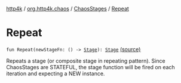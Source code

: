 [http4k](../../index.md) / [org.http4k.chaos](../index.md) / [ChaosStages](index.md) / [Repeat](./-repeat.md)

# Repeat

`fun Repeat(newStageFn: () -> `[`Stage`](../-stage.md)`): `[`Stage`](../-stage.md) [(source)](https://github.com/http4k/http4k/blob/master/http4k-testing-chaos/src/main/kotlin/org/http4k/chaos/ChaosStages.kt#L54)

Repeats a stage (or composite stage in repeating pattern). Since ChaosStages are STATEFUL,
the stage function will be fired on each iteration and expecting a NEW instance.

